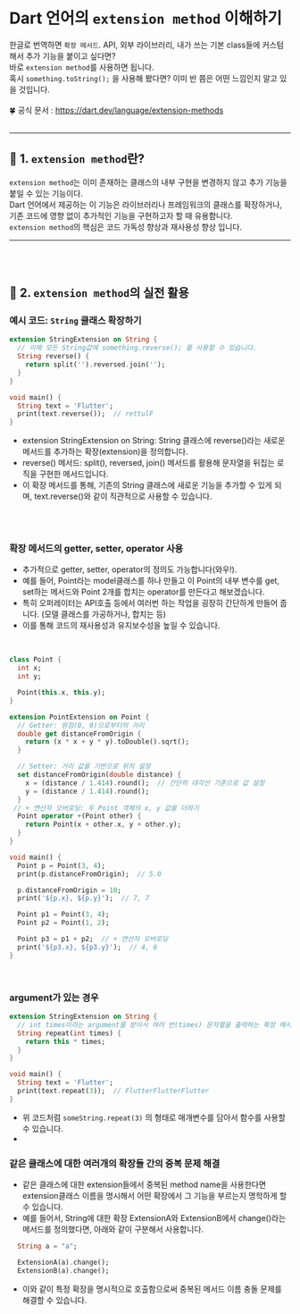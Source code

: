 # Dart 언어의 `extension method` 이해하기


한글로 번역하면 `확장 메서드`. 
API, 외부 라이브러리, 내가 쓰는 기본 class들에 커스텀해서 추가 기능을 붙이고 싶다면? </br>
바로 `extension method`를 사용하면 됩니다.</br>
혹시 `something.toString();` 을 사용해 봤다면? 이미 반 쯤은 어떤 느낌인지 알고 있을 것입니다.</br>
</br>
🍀 공식 문서 : https://dart.dev/language/extension-methods
</br>
</br>

---

## 📌 1. `extension method`란?

`extension method`는 이미 존재하는 클래스의 내부 구현을 변경하지 않고 추가 기능을 붙일 수 있는 기능이다. </br>
Dart 언어에서 제공하는 이 기능은 라이브러리나 프레임워크의 클래스를 확장하거나, 기존 코드에 영향 없이 추가적인 기능을 구현하고자 할 때 유용함니다.
</br>
`extension method`의 핵심은 코드 가독성 향상과 재사용성 향상 입니다.
</br>

---

</br>
</br>

## 📌 2. `extension method`의 실전 활용

### 예시 코드: `String` 클래스 확장하기

```dart
extension StringExtension on String {
  // 이제 모든 String값에 something.reverse(); 를 사용할 수 있습니다.
  String reverse() {
    return split('').reversed.join('');
  }
}

void main() {
  String text = 'Flutter';
  print(text.reverse());  // rettulF
}
```

- extension StringExtension on String: String 클래스에 reverse()라는 새로운 메서드를 추가하는 확장(extension)을 정의합니다.
- reverse() 메서드: split(), reversed, join() 메서드를 활용해 문자열을 뒤집는 로직을 구현한 메서드입니다.
- 이 확장 메서드를 통해, 기존의 String 클래스에 새로운 기능을 추가할 수 있게 되며, text.reverse()와 같이 직관적으로 사용할 수 있습니다.
</br>
</br>

### 확장 메서드의 getter, setter, operator 사용

- 추가적으로 getter, setter, operator의 정의도 가능합니다(와우!).
- 예를 들어, Point라는 model클래스를 하나 만들고 이 Point의 내부 변수를 get, set하는 메서드와
  Point 2개를 합치는 operator를 만든다고 해보겠습니다.
- 특히 오퍼레이터는 API호출 등에서 여러번 하는 작업을 굉장히 간단하게 만들어 줍니다.
  (모델 클래스를 가공하거나, 합치는 등)
- 이를 통해 코드의 재사용성과 유지보수성을 높일 수 있습니다.
</br>

```dart
class Point {
  int x;
  int y;

  Point(this.x, this.y);
}

extension PointExtension on Point {
  // Getter: 원점(0, 0)으로부터의 거리
  double get distanceFromOrigin {
    return (x * x + y * y).toDouble().sqrt();
  }

  // Setter: 거리 값을 기반으로 위치 설정
  set distanceFromOrigin(double distance) {
    x = (distance / 1.414).round();  // 간단히 대각선 기준으로 값 설정
    y = (distance / 1.414).round();
  }
 // + 연산자 오버로딩: 두 Point 객체의 x, y 값을 더하기
  Point operator +(Point other) {
    return Point(x + other.x, y + other.y);
  }
}

void main() {
  Point p = Point(3, 4);
  print(p.distanceFromOrigin);  // 5.0

  p.distanceFromOrigin = 10;
  print('${p.x}, ${p.y}');  // 7, 7

  Point p1 = Point(3, 4);
  Point p2 = Point(1, 2);

  Point p3 = p1 + p2;  // + 연산자 오버로딩
  print('${p3.x}, ${p3.y}');  // 4, 6
}
```
</br>

### argument가 있는 경우

```dart
extension StringExtension on String {
  // int times이라는 argument를 받아서 여러 번(times) 문자열을 출력하는 확장 메서드
  String repeat(int times) {
    return this * times;
  }
}

void main() {
  String text = 'Flutter';
  print(text.repeat(3));  // FlutterFlutterFlutter
}
```

- 위 코드처럼 `someString.repeat(3)` 의 형태로 매개변수를 담아서 함수를 사용할 수 있습니다.
- 

### 같은 클래스에 대한 여러개의 확장들 간의 중복 문제 해결
- 같은 클래스에 대한 extension들에서 중복된 method name을 사용한다면 extension클래스 이름을 명시해서 어떤 확장에서 그 기능을 부르는지 명학하게 할 수 있습니다.
- 예를 들어서, String에 대한 확장 ExtensionA와 ExtensionB에서 change()라는 메서드를 정의했다면, 아래와 같이 구분해서 사용합니다.
```dart
  String a = "a";

  ExtensionA(a).change();
  ExtensionB(a).change();
```
- 이와 같이 특정 확장을 명시적으로 호출함으로써 중복된 메서드 이름 충돌 문제를 해결할 수 있습니다.
  

